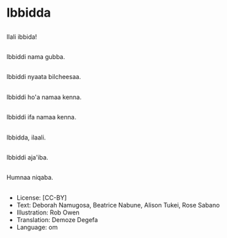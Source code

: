 # Ibbidda

##
Ilali ibbida!

##
Ibbiddi nama gubba.

##
Ibbiddi nyaata bilcheesaa.

##
Ibbiddi ho'a namaa kenna.

##
Ibbiddi ifa namaa kenna.

##
Ibbidda, ilaali.

##
Ibbiddi aja'iba.

##
Humnaa niqaba.

##
* License: [CC-BY]
* Text: Deborah Namugosa, Beatrice Nabune, Alison Tukei, Rose Sabano
* Illustration: Rob Owen
* Translation: Demoze Degefa
* Language: om
